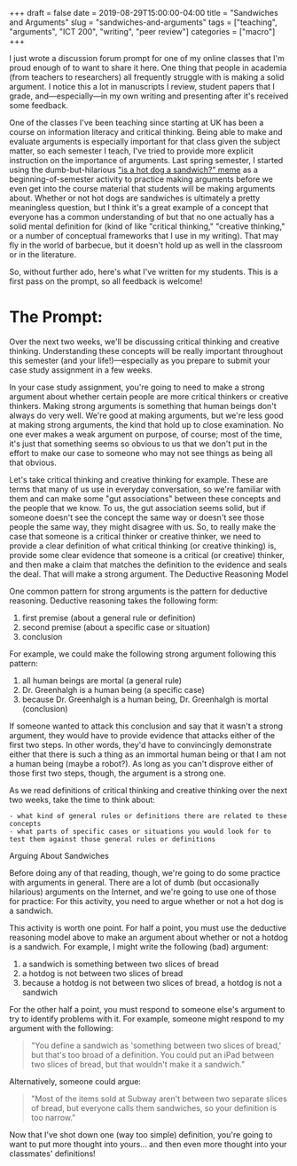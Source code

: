 +++
draft = false
date = 2019-08-29T15:00:00-04:00
title = "Sandwiches and Arguments"
slug = "sandwiches-and-arguments" 
tags = ["teaching", "arguments", "ICT 200", "writing", "peer review"]
categories = ["macro"]
+++

I just wrote a discussion forum prompt for one of my online classes that I'm proud enough of to want to share it here. One thing that people in academia (from teachers to researchers) all frequently struggle with is making a solid argument. I notice this a lot in manuscripts I review, student papers that I grade, and—especially—in my own writing and presenting after it's received some feedback. 

One of the classes I've been teaching since starting at UK has been a course on information literacy and critical thinking. Being able to make and evaluate arguments is especially important for that class given the subject matter, so each semester I teach, I've tried to provide more explicit instruction on the importance of arguments. Last spring semester, I started using the dumb-but-hilarious ["is a hot dog a sandwich?" meme](https://knowyourmeme.com/memes/is-a-hot-dog-a-sandwich) as a beginning-of-semester activity to practice making arguments before we even get into the course material that students will be making arguments about. Whether or not hot dogs are sandwiches is ultimately a pretty meaningless question, but I think it's a great example of a concept that everyone has a common understanding of but that no one actually has a solid mental definition for (kind of like "critical thinking," "creative thinking," or a number of conceptual frameworks that I use in my writing). That may fly in the world of barbecue, but it doesn't hold up as well in the classroom or in the literature.

So, without further ado, here's what I've written for my students. This is a first pass on the prompt, so all feedback is welcome!

# The Prompt:

Over the next two weeks, we'll be discussing critical thinking and creative thinking. Understanding these concepts will be really important throughout this semester (and your life!)—especially as you prepare to submit your case study assignment in a few weeks.

In your case study assignment, you're going to need to make a strong argument about whether certain people are more critical thinkers or creative thinkers. Making strong arguments is something that human beings don't always do very well. We're good at making arguments, but we're less good at making strong arguments, the kind that hold up to close examination. No one ever makes a weak argument on purpose, of course; most of the time, it's just that something seems so obvious to us that we don't put in the effort to make our case to someone who may not see things as being all that obvious.

Let's take critical thinking and creative thinking for example. These are terms that many of us use in everyday conversation, so we're familiar with them and can make some "gut associations" between these concepts and the people that we know. To us, the gut association seems solid, but if someone doesn't see the concept the same way or doesn't see those people the same way, they might disagree with us. So, to really make the case that someone is a critical thinker or creative thinker, we need to provide a clear definition of what critical thinking (or creative thinking) is, provide some clear evidence that someone is a critical (or creative) thinker, and then make a claim that matches the definition to the evidence and seals the deal. That will make a strong argument.
The Deductive Reasoning Model

One common pattern for strong arguments is the pattern for deductive reasoning. Deductive reasoning takes the following form:

 1. first premise (about a general rule or definition)
 2. second premise (about a specific case or situation)
 3. conclusion

For example, we could make the following strong argument following this pattern:

   1. all human beings are mortal (a general rule)
   2. Dr. Greenhalgh is a human being (a specific case)
   3. because Dr. Greenhalgh is a human being, Dr. Greenhalgh is mortal (conclusion)

If someone wanted to attack this conclusion and say that it wasn't a strong argument, they would have to provide evidence that attacks either of the first two steps. In other words, they'd have to convincingly demonstrate either that there is such a thing as an immortal human being or that I am not a human being (maybe a robot?). As long as you can't disprove either of those first two steps, though, the argument is a strong one.

As we read definitions of critical thinking and creative thinking over the next two weeks, take the time to think about:

    - what kind of general rules or definitions there are related to these concepts
    - what parts of specific cases or situations you would look for to test them against those general rules or definitions

Arguing About Sandwiches

Before doing any of that reading, though, we're going to do some practice with arguments in general. There are a lot of dumb (but occasionally hilarious) arguments on the Internet, and we're going to use one of those for practice: For this activity, you need to argue whether or not a hot dog is a sandwich.

This activity is worth one point. For half a point, you must use the deductive reasoning model above to make an argument about whether or not a hotdog is a sandwich. For example, I might write the following (bad) argument:

1. a sandwich is something between two slices of bread
2. a hotdog is not between two slices of bread
3. because a hotdog is not between two slices of bread, a hotdog is not a sandwich

For the other half a point, you must respond to someone else's argument to try to identify problems with it. For example, someone might respond to my argument with the following:

> "You define a sandwich as 'something between two slices of bread,' but that's too broad of a definition. You could put an iPad between two slices of bread, but that wouldn't make it a sandwich."

Alternatively, someone could argue:

> "Most of the items sold at Subway aren't between two separate slices of bread, but everyone calls them sandwiches, so your definition is too narrow."

Now that I've shot down one (way too simple) definition, you're going to want to put more thought into yours... and then even more thought into your classmates' definitions!